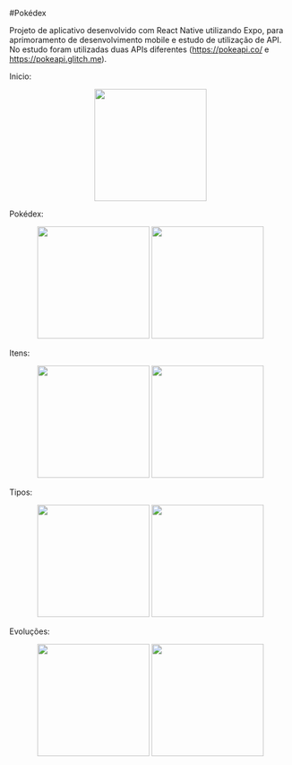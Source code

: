 #Pokédex

Projeto de aplicativo desenvolvido com React Native utilizando Expo, para aprimoramento de desenvolvimento mobile e estudo de utilização de API. No estudo foram utilizadas duas APIs diferentes (https://pokeapi.co/ e https://pokeapi.glitch.me). 

Inicio:
<div align='center'>
<img src="https://user-images.githubusercontent.com/83521009/212213115-18534fda-4bb4-4b7e-b23d-a2235829253d.jpeg" width="200px" />
</div>

Pokédex:
<div align='center'>
<img src="https://user-images.githubusercontent.com/83521009/212220509-de7bac68-ea36-4080-99c9-782e27c5bc08.jpeg" width="200px" />
<img src="https://user-images.githubusercontent.com/83521009/212218464-078b1071-80de-4fbc-94e7-bac6e7c0c140.jpeg" width="200px" />
</div>

Itens: 
<div align='center'>
<img src="https://user-images.githubusercontent.com/83521009/212219708-e19fdf3b-940a-4c60-b4c4-a245898d9660.jpeg" width="200px" />
<img src="https://user-images.githubusercontent.com/83521009/212219605-5bd621bb-02c5-4e92-93a2-87c98feb220a.jpeg" width="200px" />
</div>

Tipos:
<div align='center'>
<img src="https://user-images.githubusercontent.com/83521009/212220624-253ec7ec-a3f0-49d4-8a01-98f2054afbe6.jpeg" width="200px" />
<img src="hhttps://user-images.githubusercontent.com/83521009/212219605-5bd621bb-02c5-4e92-93a2-87c98feb220a.jpeg" width="200px" />
</div>

Evoluções:
<div align='center'>
<img src="https://user-images.githubusercontent.com/83521009/212222818-bd761eb3-a9f9-48a9-89a4-321214ca4e3a.jpeg" width="200px" />
<img src="https://user-images.githubusercontent.com/83521009/212222827-6b429e71-7535-4b06-8327-ef5a68a5a39f.jpeg" width="200px" />
</div>

